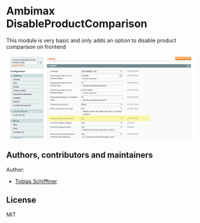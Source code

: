 
# Ambimax DisableProductComparison

This module is very basic and only adds an option to disable product comparison on frontend

![Backend Screenshot](doc/screenshot-backend.png "Backend Screenshot")

## Authors, contributors and maintainers

Author:
- [Tobias Schifftner](https://twitter.com/tschifftner)


## License

MIT

